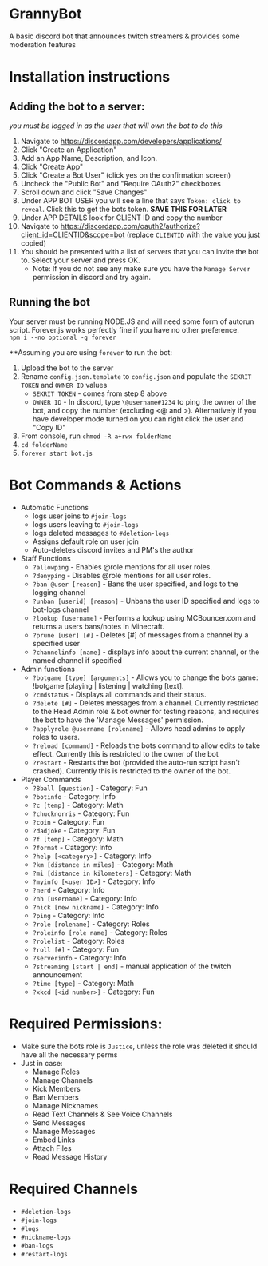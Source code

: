 # GrannyBot

A basic discord bot that announces twitch streamers & provides some moderation features

# Installation instructions

## Adding the bot to a server:
*you must be logged in as the user that will own the bot to do this*  
1. Navigate to https://discordapp.com/developers/applications/
2. Click "Create an Application"
3. Add an App Name, Description, and Icon. 
4. Click "Create App"
5. Click "Create a Bot User" (click yes on the confirmation screen)
6. Uncheck the "Public Bot" and "Require OAuth2" checkboxes
7. Scroll down and click "Save Changes"
8. Under APP BOT USER you will see a line that says `Token: click to reveal`. Click this to get the bots token. **SAVE THIS FOR LATER**
9. Under APP DETAILS look for CLIENT ID and copy the number
10. Navigate to https://discordapp.com/oauth2/authorize?client_id=CLIENTID&scope=bot (replace `CLIENTID` with the value you just copied)
11. You should be presented with a list of servers that you can invite the bot to. Select your server and press OK. 
    * Note: If you do not see any make sure you have the `Manage Server` permission in discord and try again.

## Running the bot
Your server must be running NODE.JS and will need some form of autorun script. Forever.js works perfectly fine if you have no other preference.   
`npm i --no optional -g forever` 

**Assuming you are using `forever` to run the bot:  
1. Upload the bot to the server
2. Rename `config.json.template` to `config.json` and populate the `SEKRIT TOKEN` and `OWNER ID` values
    * `SEKRIT TOKEN` - comes from step 8 above
    * `OWNER ID` - In discord, type `\@username#1234` to ping the owner of the bot, and copy the number (excluding <@ and >). Alternatively if you have developer mode turned on you can right click the user and "Copy ID"
2. From console, run `chmod -R a+rwx folderName`
3. `cd folderName`
4. `forever start bot.js`

# Bot Commands & Actions

* Automatic Functions
    * logs user joins to `#join-logs`
    * logs users leaving to `#join-logs`
    * logs deleted messages to `#deletion-logs`
    * Assigns default role on user join
    * Auto-deletes discord invites and PM's the author
* Staff Functions
    * `?allowping` - Enables @role mentions for all user roles.
    * `?denyping` - Disables @role mentions for all user roles.
    * `?ban @user [reason]` - Bans the user specified, and logs to the logging channel
    * `?unban [userid] [reason]` - Unbans the user ID specified and logs to bot-logs channel
    * `?lookup [username]` - Performs a lookup using MCBouncer.com and returns a users bans/notes in Minecraft.
    * `?prune [user] [#]` - Deletes [#] of messages from a channel by a specified user
	* `?channelinfo [name]` - displays info about the current channel, or the named channel if specified
* Admin functions
    * `?botgame [type] [arguments]` - Allows you to change the bots game: !botgame [playing | listening | watching [text].
    * `?cmdstatus` - Displays all commands and their status.
    * `?delete [#]` - Deletes messages from a channel. Currently restricted to the Head Admin role & bot owner for testing reasons, and requires the bot to have the 'Manage Messages' permission.
    * `?applyrole @username [rolename]` - Allows head admins to apply roles to users.
    * `?reload [command]` - Reloads the bots command to allow edits to take effect. Currently this is restricted to the owner of the bot
    * `?restart` - Restarts the bot (provided the auto-run script hasn't crashed). Currently this is restricted to the owner of the bot.
* Player Commands
    * `?8ball [question]` - Category: Fun
    * `?botinfo` - Category: Info
    * `?c [temp]` - Category: Math
    * `?chucknorris` - Category: Fun
    * `?coin` - Category: Fun
    * `?dadjoke` - Category: Fun
    * `?f [temp]` - Category: Math
    * `?format` - Category: Info
    * `?help [<category>]` - Category: Info
    * `?km [distance in miles]` - Category: Math
    * `?mi [distance in kilometers]` - Category: Math
    * `?myinfo [<user ID>]` - Category: Info
    * `?nerd` - Category: Info
    * `?nh [username]` - Category: Info
    * `?nick [new nickname]` - Category: Info
    * `?ping` - Category: Info
    * `?role [rolename]` - Category: Roles
    * `?roleinfo [role name]` - Category: Roles
    * `?rolelist` - Category: Roles
    * `?roll [#]` - Category: Fun
    * `?serverinfo` - Category: Info
	* `?streaming [start | end]` - manual application of the twitch announcement
    * `?time [type]` - Category: Math
    * `?xkcd [<id number>]` - Category: Fun

# Required Permissions:
* Make sure the bots role is `Justice`, unless the role was deleted it should have all the necessary perms
* Just in case:
    * Manage Roles
    * Manage Channels
    * Kick Members
    * Ban Members
    * Manage Nicknames
    * Read Text Channels & See Voice Channels
    * Send Messages
    * Manage Messages
    * Embed Links
    * Attach Files
    * Read Message History

# Required Channels
* `#deletion-logs`
* `#join-logs`
* `#logs`
* `#nickname-logs`
* `#ban-logs`
* `#restart-logs`